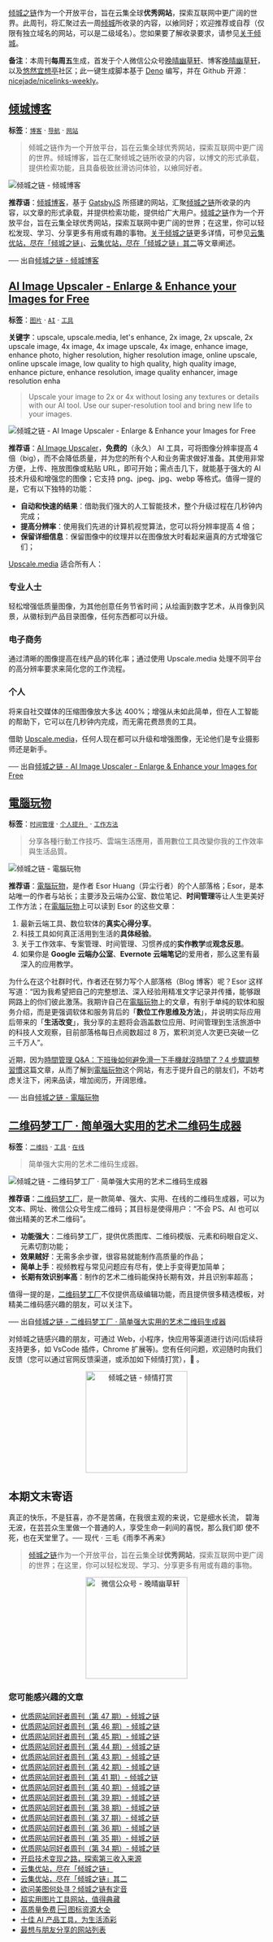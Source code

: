 [倾城之链](https://nicelinks.site/?utm_source=weekly)作为一个开放平台，旨在云集全球**优秀网站**，探索互联网中更广阔的世界。此周刊，将汇聚过去一周[倾城](https://nicelinks.site/?utm_source=weekly)所收录的内容，以飨同好；欢迎推荐或自荐（仅限有独立域名的网站，可以是二级域名）。您如果要了解收录要求，请参见[关于倾城](https://nicelinks.site/about?utm_source=weekly)。

**备注**：本周刊**每周五**生成，首发于个人微信公众号[晚晴幽草轩](https://mp.weixin.qq.com/mp/appmsgalbum?__biz=MzI5MDIwMzM2Mg==&action=getalbum&album_id=1530765143352082433&scene=173&from_msgid=2650641087&from_itemidx=1&count=3#wechat_redirect)、博客[晚晴幽草轩](https://www.jeffjade.com)，以及[悠然宜想亭](https://forum.lovejade.cn/)社区；此一键生成脚本基于 [Deno](https://nicelinks.site/post/602d30aad099ff5688618591) 编写，并在 Github 开源：[nicejade/nicelinks-weekly](https://github.com/nicejade/nicelinks-weekly)。

## [倾城博客](https://nicelinks.site/post/61e03d6773f9dd1533f83415)

**标签**：[`博客`](https://nicelinks.site/tags/博客) · [`导航`](https://nicelinks.site/tags/导航) · [`网站`](https://nicelinks.site/tags/网站)

> 倾城之链作为一个开放平台，旨在云集全球优秀网站，探索互联网中更广阔的世界。倾城博客，旨在汇聚倾城之链所收录的内容，以博文的形式承载，提供检索功能，且具备极致丝滑访问体验，以飨同好者。

![倾城之链 - 倾城博客](https://nicelinks.oss-cn-shenzhen.aliyuncs.com/blog.nicelinks.site.png?x-oss-process=style/png2jpg)

**推荐语**：[倾城博客](https://nicelinks.site/redirect?url=https://link.niceshare.site/)，基于 [GatsbyJS](https://nicelinks.site/redirect?url=https://www.gatsbyjs.org/) 所搭建的网站，汇聚[倾城之链](https://nicelinks.site/)所收录的内容，以文章的形式承载，并提供检索功能，提供给广大用户。[倾城之链](https://nicelinks.site/)作为一个开放平台，旨在云集全球优秀网站，探索互联网中更广阔的世界；在这里，你可以轻松发现、学习、分享更多有用或有趣的事物。[关于倾城之链](https://nicelinks.site/about)更多详情，可参见[云集优站，尽在「倾城之链」](https://jeffjade.com/2017/12/31/136-talk-about-nicelinks-site/)、[云集优站，尽在「倾城之链」其二](https://www.jeffjade.com/2018/12/23/146-talk-about-nice-links/)等文章阐述。

── 出自[倾城之链 - 倾城博客](https://nicelinks.site/post/61e03d6773f9dd1533f83415)

## [AI Image Upscaler - Enlarge & Enhance your Images for Free](https://nicelinks.site/post/61e0132273f9dd1533f83413)

**标签**：[`图片`](https://nicelinks.site/tags/图片) · [`AI`](https://nicelinks.site/tags/AI) · [`工具`](https://nicelinks.site/tags/工具)

**关键字**：upscale, upscale.media, let's enhance, 2x image, 2x upscale, 2x upscale image, 4x image, 4x image upscale, 4x image, enhance image, enhance photo, higher resolution, higher resolution image, online upscale, online upscale image, low quality to high quality, high quality image, enhance picture, enhance resolution, image quality enhancer, image resolution enha

> Upscale your image to 2x or 4x without losing any textures or details with our AI tool. Use our super-resolution tool and bring new life to your images.

![倾城之链 - AI Image Upscaler - Enlarge & Enhance your Images for Free](https://nicelinks.oss-cn-shenzhen.aliyuncs.com/www.upscale.media.png?x-oss-process=style/png2jpg)

**推荐语**：[AI Image Upscaler](https://nicelinks.site/redirect?url=https://www.upscale.media/)，**免费的**（永久） AI 工具，可将图像分辨率提高 4 倍（big），而不会降低质量，并为您的所有个人和业务需求做好准备。其使用非常方便，上传、拖放图像或粘贴 URL，即可开始；需点击几下，就能基于强大的 AI 技术升级和增强您的图像；它支持 png、jpeg、jpg、webp 等格式。值得一提的是，它有以下独特的功能：

- **自动和快速的结果**：借助我们强大的人工智能技术，整个升级过程在几秒钟内完成；
- **提高分辨率**：使用我们先进的计算机视觉算法，您可以将分辨率提高 4 倍；
- **保留详细信息**：保留图像中的纹理并以在图像放大时看起来逼真的方式增强它们；

[Upscale.media](https://nicelinks.site/redirect?url=https://www.upscale.media/) 适合所有人：

### 专业人士

轻松增强低质量图像，为其他创意任务节省时间；从绘画到数字艺术，从肖像到风景，从徽标到产品目录图像，任何东西都可以升级。

### 电子商务

通过清晰的图像提高在线产品的转化率；通过使用 Upscale.media 处理不同平台的高分辨率要求来简化您的工作流程。

### 个人

将来自社交媒体的压缩图像放大多达 400%；增强从未如此简单，但在人工智能的帮助下，它可以在几秒钟内完成，而无需花费昂贵的工具。

借助 [Upscale.media](https://nicelinks.site/redirect?url=https://www.upscale.media/)，任何人现在都可以升级和增强图像，无论他们是专业摄影师还是新手。

── 出自[倾城之链 - AI Image Upscaler - Enlarge & Enhance your Images for Free](https://nicelinks.site/post/61e0132273f9dd1533f83413)

## [電腦玩物](https://nicelinks.site/post/61e003c973f9dd1533f83411)

**标签**：[`时间管理`](https://nicelinks.site/tags/时间管理) · [`个人提升 `](https://nicelinks.site/tags/个人提升) · [`工作方法`](https://nicelinks.site/tags/工作方法)

> 分享各種行動工作技巧、雲端生活應用，善用數位工具改變你我的工作效率與生活品質。

![倾城之链 - 電腦玩物](https://nicelinks.oss-cn-shenzhen.aliyuncs.com/www.playpcesor.com.png?x-oss-process=style/png2jpg)

**推荐语**：[電腦玩物](https://nicelinks.site/redirect?url=https://www.playpcesor.com/)，是作者 Esor Huang（异尘行者）的个人部落格；Esor，是本站唯一的作者与站长；主要涉及云端办公室、数位笔记、**时间管理**等让人生更美好工作方法；在[電腦玩物](https://nicelinks.site/redirect?url=https://www.playpcesor.com/)上可以读到 Esor 的这些文章：

1. 最新云端工具、数位软体的**真实心得分享**。
2. 科技工具如何真正活用到生活的**具体经验**。
3. 关于工作效率、专案管理、时间管理、习惯养成的**实作教学**或**观念反思**。
4. 如果你是 **Google 云端办公室**、**Evernote 云端笔记**的爱用者，那么这里有最深入的应用教学。

为什么在这个社群时代，作者还在努力写个人部落格（Blog 博客）呢？Esor 这样写道：“因为我希望把自己的完整想法、深入经验用精准文字记录并传播，能够跟网路上的你们彼此激荡。我期许自己在[電腦玩物](https://nicelinks.site/redirect?url=https://www.playpcesor.com/)上的文章，有别于单纯的软体和服务介绍，而是更强调软体和服务背后的「**数位工作思维及方法**」，并说明实际应用后带来的「**生活改变**」，我分享的主题将会涵盖数位应用、时间管理到生活旅游中的科技人文观察，目前部落格每日点阅数超过 8 万，累积浏览人次更已突破一亿三千万人“。

近期，因为[時間管理 Q&A：下班後如何避免滑一下手機就沒時間了？4 步驟調整習慣](https://nicelinks.site/redirect?url=https://www.playpcesor.com/2022/01/q.html)这篇文章，从而了解到[電腦玩物](https://nicelinks.site/redirect?url=https://www.playpcesor.com/)这个网站，有志于提升自己的朋友们，不妨考虑关注下，闲来品读，增加阅历，开阔思维。

── 出自[倾城之链 - 電腦玩物](https://nicelinks.site/post/61e003c973f9dd1533f83411)

## [二维码梦工厂 · 简单强大实用的艺术二维码生成器](https://nicelinks.site/post/61dfba2e73f9dd1533f8340f)

**标签**：[`二维码`](https://nicelinks.site/tags/二维码) · [`工具`](https://nicelinks.site/tags/工具) · [`在线`](https://nicelinks.site/tags/在线)

> 简单强大实用的艺术二维码生成器。

![倾城之链 - 二维码梦工厂 · 简单强大实用的艺术二维码生成器](https://nicelinks.oss-cn-shenzhen.aliyuncs.com/www.qrdream.com.png?x-oss-process=style/png2jpg)

**推荐语**：[二维码梦工厂](https://nicelinks.site/redirect?url=https://www.qrdream.com/)，是一款简单、强大、实用、在线的二维码生成器，可以为文本、网址、微信公众号生成二维码；其目标是使得用户：“不会 PS、AI 也可以做出精美的艺术二维码”。

- **功能强大**：二维码梦工厂，提供优质图库、二维码模版、元素和码眼自定义、元素切割功能；
- **效果贼好**：无需多余步骤，很容易就能制作高质量的作品；
- **简单上手**：视频教程与常见问题应有尽有，使上手变得更加简单；
- **长期有效识别率高**：制作的艺术二维码能保持长期有效，并且识别率超高；

值得一提的是，[二维码梦工厂](https://nicelinks.site/redirect?url=https://www.qrdream.com/)不仅提供高级编辑功能，而且提供很多精选模板，对精美二维码感兴趣的朋友，可以关注下。

── 出自[倾城之链 - 二维码梦工厂 · 简单强大实用的艺术二维码生成器](https://nicelinks.site/post/61dfba2e73f9dd1533f8340f)

对倾城之链感兴趣的朋友，可通过 Web，小程序，快应用等渠道进行访问(后续将支持更多，如 VsCode 插件，Chrome 扩展等)。您有任何问题，欢迎随时向我们反馈（您可以通过官网反馈渠道，或添加如下倾情打赏），🤲 。

<div align="center"><img src="https://lovejade.oss-cn-shenzhen.aliyuncs.com/reward-code.jpeg" style="width: 200px;min-width: 200px;" alt="倾城之链 - 倾情打赏"></div>

## 本期文末寄语

真正的快乐，不是狂喜，亦不是苦痛，在我很主观的来说，它是细水长流， 碧海无波，在芸芸众生里做一个普通的人，享受生命一刹间的喜悦，那么我们即 使不死，也在天堂里了。── 现代 · 三毛《雨季不再来》

> [倾城之链](https://nicelinks.site/?utm_source=weekly)作为一个开放平台，旨在云集全球**优秀网站**，探索互联网中更广阔的世界；在这里，你可以轻松发现、学习、分享更多有用或有趣的事物。

<div align="center">
  <img src="https://lovejade.oss-cn-shenzhen.aliyuncs.com/wechat-article-qrcode.jpg" style="width: 200px;min-width: 200px;" alt="微信公众号 - 晚晴幽草轩"/>
</div>

### 您可能感兴趣的文章

- [优质网站同好者周刊（第 47 期）- 倾城之链](https://link.niceshare.site/weekly-047/)
- [优质网站同好者周刊（第 46 期）- 倾城之链](https://link.niceshare.site/weekly-046/)
- [优质网站同好者周刊（第 45 期）- 倾城之链](https://forum.lovejade.cn/d/132-45)
- [优质网站同好者周刊（第 44 期）- 倾城之链](https://forum.lovejade.cn/d/130-44)
- [优质网站同好者周刊（第 43 期）- 倾城之链](https://forum.lovejade.cn/d/127-43)
- [优质网站同好者周刊（第 42 期）- 倾城之链](https://forum.lovejade.cn/d/125-42)
- [优质网站同好者周刊（第 41 期）- 倾城之链](https://forum.lovejade.cn/d/121-41)
- [优质网站同好者周刊（第 40 期）- 倾城之链](https://forum.lovejade.cn/d/119-40)
- [优质网站同好者周刊（第 39 期）- 倾城之链](https://forum.lovejade.cn/d/118-39)
- [优质网站同好者周刊（第 38 期）- 倾城之链](https://forum.lovejade.cn/d/116-38)
- [优质网站同好者周刊（第 37 期）- 倾城之链](https://forum.lovejade.cn/d/112-37)
- [优质网站同好者周刊（第 36 期）- 倾城之链](https://forum.lovejade.cn/d/109-36)
- [优质网站同好者周刊（第 35 期）- 倾城之链](https://forum.lovejade.cn/d/106-35)
- [优质网站同好者周刊（第 34 期）- 倾城之链](https://forum.lovejade.cn/d/101-34)
- [开启技术变现之路，探索第三收入来源](https://www.jeffjade.com/2020/11/17/173-talk-about-nice-links/)
- [云集优站，尽在「倾城之链」](https://www.jeffjade.com/2017/12/31/136-talk-about-nicelinks-site/)
- [云集优站，尽在「倾城之链」其二](https://www.jeffjade.com/2018/12/23/146-talk-about-nice-links/)
- [欲问美图何处寻？倾城之链有定音](https://www.jeffjade.com/2019/02/17/151-aweome-beautiful-picture-website-list/ "欲问美图何处寻？倾城之链有定音")
- [超实用图片工具网站，值得典藏](https://www.jeffjade.com/2020/07/27/165-aweome-picture-tool-website-list/)
- [高质量免费 🆓 图标资源大全](https://www.jeffjade.com/2020/09/11/169-high-quality-free-icon-resource-collection/)
- [十佳 AI 产品工具，为生活添彩](https://www.jeffjade.com/2020/09/23/170-list-of-top-20-ai-product-tools/)
- [最想与朋友分享的网站列表](https://www.jeffjade.com/2020/09/01/168-list-of-websites-i-most-want-to-share-with-my-friends/)

